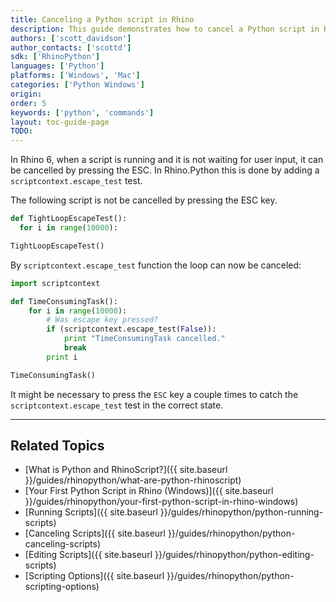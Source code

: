 ```yaml
---
title: Canceling a Python script in Rhino
description: This guide demonstrates how to cancel a Python script in Rhino.
authors: ['scott_davidson']
author_contacts: ['scottd']
sdk: ['RhinoPython']
languages: ['Python']
platforms: ['Windows', 'Mac']
categories: ['Python Windows']
origin:
order: 5
keywords: ['python', 'commands']
layout: toc-guide-page
TODO:
---
```


In Rhino 6, when a script is running and it is not waiting for user input, it can be cancelled by pressing the ESC.  In Rhino.Python this is done by adding a `scriptcontext.escape_test` test.

The following script is not be cancelled by pressing the ESC key.

```python
def TightLoopEscapeTest():
  for i in range(10000):

TightLoopEscapeTest()
```
By `scriptcontext.escape_test` function the loop can now be canceled:

```python
import scriptcontext

def TimeConsumingTask():    
    for i in range(10000):
        # Was escape key pressed?
        if (scriptcontext.escape_test(False)):
            print "TimeConsumingTask cancelled."
            break
        print i

TimeConsumingTask()
```

It might be necessary to press the `ESC` key a couple times to catch the `scriptcontext.escape_test` test in the correct state.

---

## Related Topics

- [What is Python and RhinoScript?]({{ site.baseurl }}/guides/rhinopython/what-are-python-rhinoscript)
- [Your First Python Script in Rhino (Windows)]({{ site.baseurl }}/guides/rhinopython/your-first-python-script-in-rhino-windows)
- [Running Scripts]({{ site.baseurl }}/guides/rhinopython/python-running-scripts)
- [Canceling Scripts]({{ site.baseurl }}/guides/rhinopython/python-canceling-scripts)
- [Editing Scripts]({{ site.baseurl }}/guides/rhinopython/python-editing-scripts)
- [Scripting Options]({{ site.baseurl }}/guides/rhinopython/python-scripting-options)

